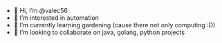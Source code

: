 - 👋 Hi, I’m @valec56
- 👀 I’m interested in automation
- 🌱 I’m currently learning gardening (cause there not only computing :D)
- 💞️ I’m looking to collaborate on java, golang, python projects

<!-- 📫 How to reach me ... -->

<!---
valec56/valec56 is a ✨ special ✨ repository because its `README.md` (this file) appears on your GitHub profile.
You can click the Preview link to take a look at your changes.
--->

